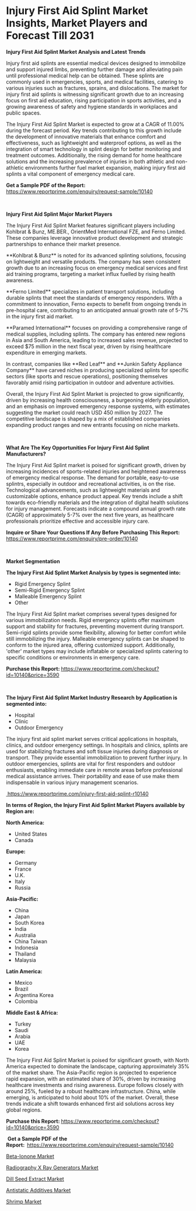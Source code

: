 <p><h1>Injury First Aid Splint Market Insights, Market Players and Forecast Till 2031</h1></p><p><strong>Injury First Aid Splint Market Analysis and Latest Trends</strong></p>
<p><p>Injury first aid splints are essential medical devices designed to immobilize and support injured limbs, preventing further damage and alleviating pain until professional medical help can be obtained. These splints are commonly used in emergencies, sports, and medical facilities, catering to various injuries such as fractures, sprains, and dislocations. The market for injury first aid splints is witnessing significant growth due to an increasing focus on first aid education, rising participation in sports activities, and a growing awareness of safety and hygiene standards in workplaces and public spaces.</p><p>The Injury First Aid Splint Market is expected to grow at a CAGR of 11.00% during the forecast period. Key trends contributing to this growth include the development of innovative materials that enhance comfort and effectiveness, such as lightweight and waterproof options, as well as the integration of smart technology in splint design for better monitoring and treatment outcomes. Additionally, the rising demand for home healthcare solutions and the increasing prevalence of injuries in both athletic and non-athletic environments further fuel market expansion, making injury first aid splints a vital component of emergency medical care.</p></p>
<p><strong>Get a Sample PDF of the Report:&nbsp;</strong> <a href="https://www.reportprime.com/enquiry/request-sample/10140">https://www.reportprime.com/enquiry/request-sample/10140</a></p>
<p>&nbsp;</p>
<p><strong>Injury First Aid Splint Major Market Players</strong></p>
<p><p>The Injury First Aid Splint Market features significant players including Kohlbrat & Bunz, ME.BER., OrientMed International FZE, and Ferno Limited. These companies leverage innovative product development and strategic partnerships to enhance their market presence.</p><p>**Kohlbrat & Bunz** is noted for its advanced splinting solutions, focusing on lightweight and versatile products. The company has seen consistent growth due to an increasing focus on emergency medical services and first aid training programs, targeting a market influx fuelled by rising health awareness.</p><p>**Ferno Limited** specializes in patient transport solutions, including durable splints that meet the standards of emergency responders. With a commitment to innovation, Ferno expects to benefit from ongoing trends in pre-hospital care, contributing to an anticipated annual growth rate of 5-7% in the injury first aid market.</p><p>**Paramed International** focuses on providing a comprehensive range of medical supplies, including splints. The company has entered new regions in Asia and South America, leading to increased sales revenue, projected to exceed $75 million in the next fiscal year, driven by rising healthcare expenditure in emerging markets.</p><p>In contrast, companies like **Red Leaf** and **Junkin Safety Appliance Company** have carved niches in producing specialized splints for specific sectors (like sports and rescue operations), positioning themselves favorably amid rising participation in outdoor and adventure activities.</p><p>Overall, the Injury First Aid Splint Market is projected to grow significantly, driven by increasing health consciousness, a burgeoning elderly population, and an emphasis on improved emergency response systems, with estimates suggesting the market could reach USD 450 million by 2027. The competitive landscape is shaped by a mix of established companies expanding product ranges and new entrants focusing on niche markets.</p></p>
<p>&nbsp;</p>
<p><strong>What Are The Key Opportunities For Injury First Aid Splint Manufacturers?</strong></p>
<p><p>The Injury First Aid Splint market is poised for significant growth, driven by increasing incidences of sports-related injuries and heightened awareness of emergency medical response. The demand for portable, easy-to-use splintrs, especially in outdoor and recreational activities, is on the rise. Technological advancements, such as lightweight materials and customizable options, enhance product appeal. Key trends include a shift towards eco-friendly materials and the integration of digital health solutions for injury management. Forecasts indicate a compound annual growth rate (CAGR) of approximately 5-7% over the next five years, as healthcare professionals prioritize effective and accessible injury care.</p></p>
<p><strong>Inquire or Share Your Questions If Any Before Purchasing This Report:</strong> <a href="https://www.reportprime.com/enquiry/pre-order/10140">https://www.reportprime.com/enquiry/pre-order/10140</a></p>
<p>&nbsp;</p>
<p><strong>Market Segmentation</strong></p>
<p><strong>The Injury First Aid Splint Market Analysis by types is segmented into:</strong></p>
<p><ul><li>Rigid Emergency Splint</li><li>Semi-Rigid Emergency Splint</li><li>Malleable Emergency Splint</li><li>Other</li></ul></p>
<p><p>The Injury First Aid Splint market comprises several types designed for various immobilization needs. Rigid emergency splints offer maximum support and stability for fractures, preventing movement during transport. Semi-rigid splints provide some flexibility, allowing for better comfort while still immobilizing the injury. Malleable emergency splints can be shaped to conform to the injured area, offering customized support. Additionally, 'other' market types may include inflatable or specialized splints catering to specific conditions or environments in emergency care.</p></p>
<p><strong>Purchase this Report:&nbsp;</strong><a href="https://www.reportprime.com/checkout?id=10140&price=3590">https://www.reportprime.com/checkout?id=10140&price=3590</a></p>
<p>&nbsp;</p>
<p><strong>The Injury First Aid Splint Market Industry Research by Application is segmented into:</strong></p>
<p><ul><li>Hospital</li><li>Clinic</li><li>Outdoor Emergency</li></ul></p>
<p><p>The injury first aid splint market serves critical applications in hospitals, clinics, and outdoor emergency settings. In hospitals and clinics, splints are used for stabilizing fractures and soft tissue injuries during diagnosis or transport. They provide essential immobilization to prevent further injury. In outdoor emergencies, splints are vital for first responders and outdoor enthusiasts, enabling immediate care in remote areas before professional medical assistance arrives. Their portability and ease of use make them indispensable in various injury management scenarios.</p></p>
<p><a href="https://www.reportprime.com/injury-first-aid-splint-r10140">&nbsp;https://www.reportprime.com/injury-first-aid-splint-r10140</a></p>
<p><strong>In terms of Region, the Injury First Aid Splint Market Players available by Region are:</strong></p>
<p>
    <p> <strong> North America: </strong>
        <ul>
            <li>United States</li>
            <li>Canada</li>
        </ul>
        </p> 
    <p> <strong> Europe: </strong>
        <ul>
            <li>Germany</li>
            <li>France</li>
            <li>U.K.</li>
            <li>Italy</li>
            <li>Russia</li>
        </ul>
        </p> 
    <p> <strong> Asia-Pacific: </strong>
        <ul>
            <li>China</li>
            <li>Japan</li>
            <li>South Korea</li>
            <li>India</li>
            <li>Australia</li>
            <li>China Taiwan</li>
            <li>Indonesia</li>
            <li>Thailand</li>
            <li>Malaysia</li>
        </ul>
        </p> 
    <p> <strong> Latin America: </strong>
        <ul>
            <li>Mexico</li>
            <li>Brazil</li>
            <li>Argentina Korea</li>
            <li>Colombia</li>
        </ul>
        </p> 
    <p> <strong> Middle East & Africa: </strong>
        <ul>
            <li>Turkey</li>
            <li>Saudi</li>
            <li>Arabia</li>
            <li>UAE</li>
            <li>Korea</li>
        </ul>
    </p>
    </p>
<p><p>The Injury First Aid Splint Market is poised for significant growth, with North America expected to dominate the landscape, capturing approximately 35% of the market share. The Asia-Pacific region is projected to experience rapid expansion, with an estimated share of 30%, driven by increasing healthcare investments and rising awareness. Europe follows closely with around 25%, fueled by a robust healthcare infrastructure. China, while emerging, is anticipated to hold about 10% of the market. Overall, these trends indicate a shift towards enhanced first aid solutions across key global regions.</p></p>
<p><strong>Purchase this Report: </strong><a href="https://www.reportprime.com/checkout?id=10140&price=3590">https://www.reportprime.com/checkout?id=10140&price=3590</a></p>
<p>&nbsp;<strong>Get a Sample PDF of the Report:&nbsp;&nbsp;</strong><a href="https://www.reportprime.com/enquiry/request-sample/10140">https://www.reportprime.com/enquiry/request-sample/10140</a></p>
<p><strong></strong></p>
<p><p><a href="https://medium.com/@perrin7364/the-beta-ionone-market-prioritizes-cost-control-and-efficiency-enhancement-94c670341330">Beta-Ionone Market</a></p><p><a href="https://github.com/luckyshygirl/Market-Research-Report-List-6/blob/main/radiography-x-ray-generators-market.md">Radiography X Ray Generators Market</a></p><p><a href="https://medium.com/@perrin7364/the-dill-seed-extract-market-research-report-provides-an-in-depth-and-up-to-date-analysis-of-the-57c16b6d058e">Dill Seed Extract Market</a></p><p><a href="https://issuu.com/reportprime-2/docs/antistatic-additives-market-size-20_e5f5e69c6400d3">Antistatic Additives Market</a></p><p><a href="https://www.linkedin.com/pulse/shrimp-market-outlook-forecast-from-2024-2031-insight-dial-xarff?trackingId=8I11bOfgRBWN11cPGiFEBg%3D%3D">Shrimp Market</a></p></p>